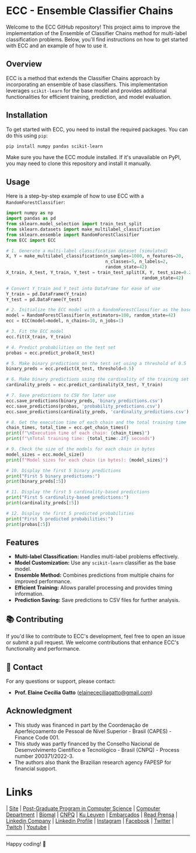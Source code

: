 # ECC - Ensemble Classifier Chains

Welcome to the ECC GitHub repository! This project aims to improve the implementation of the Ensemble of Classifier Chains method for multi-label classification problems. Below, you'll find instructions on how to get started with ECC and an example of how to use it.

## Overview

ECC is a method that extends the Classifier Chains approach by incorporating an ensemble of base classifiers. This implementation leverages `scikit-learn` for the base model and provides additional functionalities for efficient training, prediction, and model evaluation.

## Installation

To get started with ECC, you need to install the required packages. You can do this using `pip`:

```bash
pip install numpy pandas scikit-learn
```

Make sure you have the ECC module installed. If it's unavailable on PyPI, you may need to clone this repository and install it manually.

## Usage

Here is a step-by-step example of how to use ECC with a `RandomForestClassifier`:

```python
import numpy as np
import pandas as pd
from sklearn.model_selection import train_test_split
from sklearn.datasets import make_multilabel_classification
from sklearn.ensemble import RandomForestClassifier
from ECC import ECC

# 1. Generate a multi-label classification dataset (simulated)
X, Y = make_multilabel_classification(n_samples=1000, n_features=20, 
                                      n_classes=5, n_labels=2, 
                                      random_state=42)
X_train, X_test, Y_train, Y_test = train_test_split(X, Y, test_size=0.2, 
                                                    random_state=42)

# Convert Y_train and Y_test into DataFrame for ease of use
Y_train = pd.DataFrame(Y_train)
Y_test = pd.DataFrame(Y_test)

# 2. Initialize the ECC model with a RandomForestClassifier as the base model
model = RandomForestClassifier(n_estimators=100, random_state=42)
ecc = ECC(model=model, n_chains=10, n_jobs=1) 

# 3. Fit the ECC model
ecc.fit(X_train, Y_train)

# 4. Predict probabilities on the test set
probas = ecc.predict_proba(X_test)

# 5. Make binary predictions on the test set using a threshold of 0.5
binary_preds = ecc.predict(X_test, threshold=0.5)

# 6. Make binary predictions using the cardinality of the training set as threshold
cardinality_preds = ecc.predict_cardinality(X_test, Y_train)

# 7. Save predictions to CSV for later use
ecc.save_predictions(binary_preds, 'binary_predictions.csv')
ecc.save_predictions(probas, 'probability_predictions.csv')
ecc.save_predictions(cardinality_preds, 'cardinality_predictions.csv')

# 8. Get the execution time of each chain and the total training time
chain_times, total_time = ecc.get_chain_times()
print(f"\nExecution time of each chain: {chain_times}")
print(f"\nTotal training time: {total_time:.2f} seconds")

# 9. Check the size of the models for each chain in bytes
model_sizes = ecc.model_size()
print(f"Model sizes for each chain (in bytes): {model_sizes}")

# 10. Display the first 5 binary predictions
print("First 5 binary predictions:")
print(binary_preds[:5])

# 11. Display the first 5 cardinality-based predictions
print("First 5 cardinality-based predictions:")
print(cardinality_preds[:5])

# 12. Display the first 5 predicted probabilities
print("First 5 predicted probabilities:")
print(probas[:5])
```

## Features

- **Multi-label Classification:** Handles multi-label problems effectively.
- **Model Customization:** Use any `scikit-learn` classifier as the base model.
- **Ensemble Method:** Combines predictions from multiple chains for improved performance.
- **Efficient Training:** Allows parallel processing and provides timing information.
- **Prediction Saving:** Save predictions to CSV files for further analysis.

## 📚 **Contributing**

If you'd like to contribute to ECC's development, feel free to open an issue or submit a pull request. We welcome contributions that enhance ECC's functionality and performance.

## 📧 **Contact**

For any questions or support, please contact:
- **Prof. Elaine Cecilia Gatto** (elainececiliagatto@gmail.com)
  

## Acknowledgment
- This study was financed in part by the Coordenação de Aperfeiçoamento de Pessoal de Nível Superior - Brasil (CAPES) - Finance Code 001.
- This study was partly financed by the Conselho Nacional de Desenvolvimento Científico e Tecnológico - Brasil (CNPQ) - Process number 200371/2022-3.
- The authors also thank the Brazilian research agency FAPESP for financial support.


# Links

| [Site](https://sites.google.com/view/professor-cissa-gatto) | [Post-Graduate Program in Computer Science](http://ppgcc.dc.ufscar.br/pt-br) | [Computer Department](https://site.dc.ufscar.br/) |  [Biomal](http://www.biomal.ufscar.br/) | [CNPQ](https://www.gov.br/cnpq/pt-br) | [Ku Leuven](https://kulak.kuleuven.be/) | [Embarcados](https://www.embarcados.com.br/author/cissa/) | [Read Prensa](https://prensa.li/@cissa.gatto/) | [Linkedin Company](https://www.linkedin.com/company/27241216) | [Linkedin Profile](https://www.linkedin.com/in/elainececiliagatto/) | [Instagram](https://www.instagram.com/cissagatto) | [Facebook](https://www.facebook.com/cissagatto) | [Twitter](https://twitter.com/cissagatto) | [Twitch](https://www.twitch.tv/cissagatto) | [Youtube](https://www.youtube.com/CissaGatto) |

----
Happy coding! 🚀
